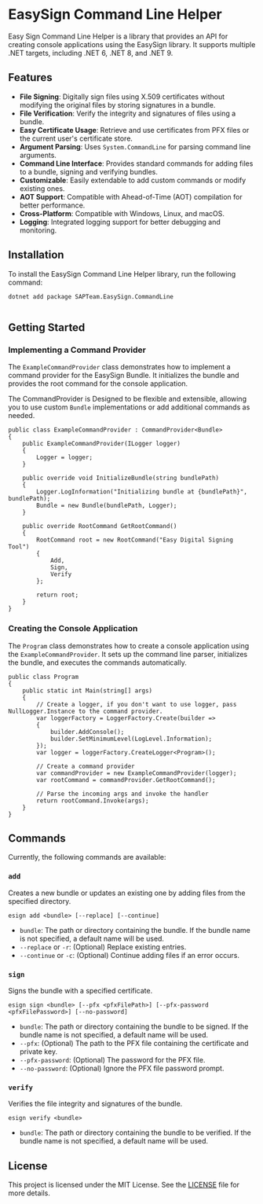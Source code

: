 # EasySign Command Line Helper

Easy Sign Command Line Helper is a library that provides an API for creating console applications using the EasySign library. It supports multiple .NET targets, including .NET 6, .NET 8, and .NET 9.

## Features

- **File Signing**: Digitally sign files using X.509 certificates without modifying the original files by storing signatures in a bundle.
- **File Verification**: Verify the integrity and signatures of files using a bundle.
- **Easy Certificate Usage**: Retrieve and use certificates from PFX files or the current user's certificate store.
- **Argument Parsing**: Uses `System.CommandLine` for parsing command line arguments.
- **Command Line Interface**: Provides standard commands for adding files to a bundle, signing and verifying bundles.
- **Customizable**: Easily extendable to add custom commands or modify existing ones.
- **AOT Support**: Compatible with Ahead-of-Time (AOT) compilation for better performance.
- **Cross-Platform**: Compatible with Windows, Linux, and macOS.
- **Logging**: Integrated logging support for better debugging and monitoring.

## Installation

To install the EasySign Command Line Helper library, run the following command:


```
dotnet add package SAPTeam.EasySign.CommandLine


```

## Getting Started

### Implementing a Command Provider

The `ExampleCommandProvider` class demonstrates how to implement a command provider for the EasySign Bundle. It initializes the bundle and provides the root command for the console application.

The CommandProvider is Designed to be flexible and extensible, allowing you to use custom `Bundle` implementations or add additional commands as needed.

```
public class ExampleCommandProvider : CommandProvider<Bundle>
{
    public ExampleCommandProvider(ILogger logger)
    {
        Logger = logger;
    }

    public override void InitializeBundle(string bundlePath)
    {
        Logger.LogInformation("Initializing bundle at {bundlePath}", bundlePath);
        Bundle = new Bundle(bundlePath, Logger);
    }

    public override RootCommand GetRootCommand()
    {
        RootCommand root = new RootCommand("Easy Digital Signing Tool")
        {
            Add,
            Sign,
            Verify
        };

        return root;
    }
}
```

### Creating the Console Application

The `Program` class demonstrates how to create a console application using the `ExampleCommandProvider`. It sets up the command line parser, initializes the bundle, and executes the commands automatically.

```
public class Program
{
    public static int Main(string[] args)
    {
        // Create a logger, if you don't want to use logger, pass NullLogger.Instance to the command provider.
        var loggerFactory = LoggerFactory.Create(builder =>
        {
            builder.AddConsole();
            builder.SetMinimumLevel(LogLevel.Information);
        });
        var logger = loggerFactory.CreateLogger<Program>();

        // Create a command provider
        var commandProvider = new ExampleCommandProvider(logger);
        var rootCommand = commandProvider.GetRootCommand();

        // Parse the incoming args and invoke the handler
        return rootCommand.Invoke(args);
    }
}
```

## Commands

Currently, the following commands are available:

### `add`

Creates a new bundle or updates an existing one by adding files from the specified directory.


```
esign add <bundle> [--replace] [--continue]
```

- `bundle`: The path or directory containing the bundle. If the bundle name is not specified, a default name will be used.
- `--replace` or `-r`: (Optional) Replace existing entries.
- `--continue` or `-c`: (Optional) Continue adding files if an error occurs.

### `sign`

Signs the bundle with a specified certificate.


```
esign sign <bundle> [--pfx <pfxFilePath>] [--pfx-password <pfxFilePassword>] [--no-password]
```

- `bundle`: The path or directory containing the bundle to be signed. If the bundle name is not specified, a default name will be used.
- `--pfx`: (Optional) The path to the PFX file containing the certificate and private key.
- `--pfx-password`: (Optional) The password for the PFX file.
- `--no-password`: (Optional) Ignore the PFX file password prompt.

### `verify`

Verifies the file integrity and signatures of the bundle.


```
esign verify <bundle>
```

- `bundle`: The path or directory containing the bundle to be verified. If the bundle name is not specified, a default name will be used.

## License

This project is licensed under the MIT License. See the [LICENSE](LICENSE) file for more details.
